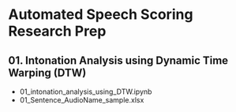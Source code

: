 # Automated Speech Scoring Research Prep

## 01. Intonation Analysis using Dynamic Time Warping (DTW)
- 01_intonation_analysis_using_DTW.ipynb
- 01_Sentence_AudioName_sample.xlsx
